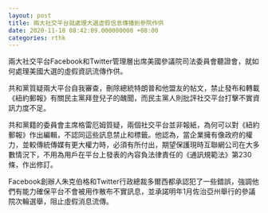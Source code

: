 ```yaml
---
layout: post
title: 兩大社交平台就處理大選虛假信息傳播到參院作供
date: 2020-11-18 08:42:09.000000000 +08:00
categories: rthk
---
```


兩大社交平台Facebook和Twitter管理層出席美國參議院司法委員會聽證會，就如何處理美國大選的虛假資訊流傳作供。

共和黨質疑兩大平台自我審查，刪除總統特朗普和他盟友的帖文，禁止發布和轉載《紐約郵報》有關民主黨拜登兒子的醜聞，而民主黨人則批評社交平台打擊不實資訊力度不足。

共和黨籍的委員會主席格雷厄姆質疑，兩個社交平台並非報紙，為何可以對《紐約郵報》作出編輯，不認同這些訊息禁止和標籤。他認為，當企業擁有像政府的權力，並較傳統傳媒有更大權力時，必須有所付出，期望保護現時互聯網公司在大多數情況下，不用為用戶在平台上發表的內容負法律責任的《通訊規範法》第230條，作出修訂。

Facebook創辦人朱克伯格和Twitter行政總裁多爾西都承認犯了一些錯誤，強調他們有能力確保平台不會被用作散布不實訊息，並承諾明年1月佐治亞州舉行的參議院次輪選舉，阻止虛假消息流傳。
